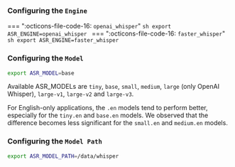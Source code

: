 ### Configuring the `Engine`

=== ":octicons-file-code-16: `openai_whisper`"
    ```sh
    export ASR_ENGINE=openai_whisper
    ```
=== ":octicons-file-code-16: `faster_whisper`"
    ```sh
    export ASR_ENGINE=faster_whisper
    ```

### Configuring the `Model`

```sh
export ASR_MODEL=base
```

Available ASR_MODELs are `tiny`, `base`, `small`, `medium`, `large` (only OpenAI Whisper), `large-v1`, `large-v2` and `large-v3`.

For English-only applications, the `.en` models tend to perform better, especially for the `tiny.en` and `base.en` models. We observed that the difference becomes less significant for the `small.en` and `medium.en` models.

### Configuring the `Model Path`

```sh
export ASR_MODEL_PATH=/data/whisper
```
